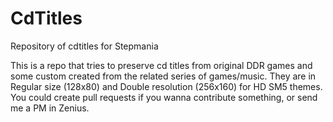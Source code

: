 # CdTitles
Repository of cdtitles for Stepmania

This is a repo that tries to preserve cd titles from original DDR games and some custom created from the related series of games/music. They are in Regular size (128x80) and Double resolution (256x160) for HD SM5 themes. You could create pull requests if you wanna contribute something, or send me a PM in Zenius.